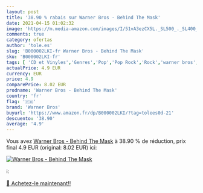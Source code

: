 ```yaml
---
layout: post
title: '38.90 % rabais sur Warner Bros - Behind The Mask'
date: 2021-04-15 01:02:32
image: 'https://m.media-amazon.com/images/I/51vA3ezCX5L._SL500_._SL400_.jpg'
comments: true
category: ofertas
author: 'tole.es'
slug: 'B000002LKI-fr Warner Bros - Behind The Mask'
sku: 'B000002LKI-fr'
tags: [ 'CD et Vinyles','Genres','Pop','Pop Rock','Rock','warner bros', ]
actualPrice: 4.9 EUR
currency: EUR
price: 4.9
comparePrice: 8.02 EUR
prodname: 'Warner Bros - Behind The Mask'
country: 'fr'
flag: '🇫🇷'
brand: 'Warner Bros'
buyurl: 'https://www.amazon.fr/dp/B000002LKI/?tag=tolees0d-21'
descuento: '38.90'
average: '4.9'
---
```


Vous avez [Warner Bros - Behind The Mask](https://www.amazon.fr/dp/B000002LKI/?tag=tolees0d-21)  à  38.90 % de réduction, prix final  4.9 EUR (original: 8.02 EUR) ici:

[![Warner Bros - Behind The Mask](https://m.media-amazon.com/images/I/51vA3ezCX5L._SL500_._SL400_.jpg)](https://www.amazon.fr/dp/B000002LKI/?tag=tolees0d-21)

ℹ️:


[🛒 Achetez-le maintenant!!](https://www.amazon.fr/dp/B000002LKI/?tag=tolees0d-21)

